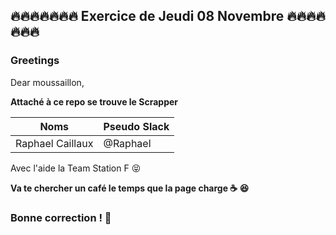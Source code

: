 ## 🔥🔥🔥🔥🔥🔥🔥 Exercice de Jeudi 08 Novembre 🔥🔥🔥🔥🔥🔥🔥 
### Greetings
<p>Dear moussaillon,</p>
<p><strong>Attaché à ce repo se trouve le Scrapper</strong></p>

Noms | Pseudo Slack
------------ | -------------
Raphael Caillaux| @Raphael

Avec l'aide la Team Station F 😝

<strong><p>Va te chercher un café le temps que la page charge :coffee: 😆 </p>
### Bonne correction ! :poop:
